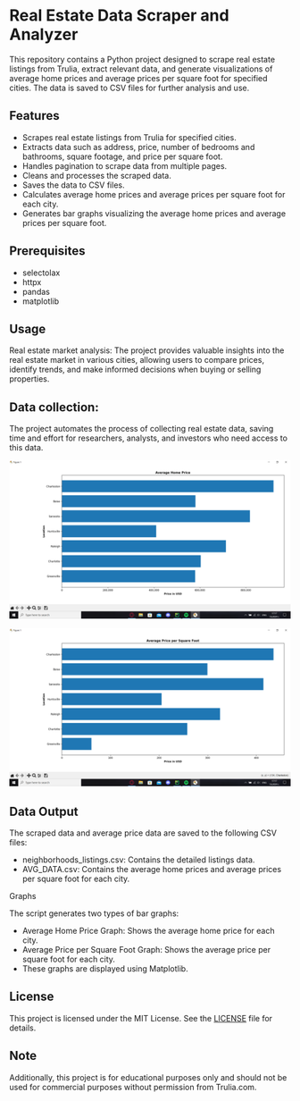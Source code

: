 # Real Estate Data Scraper and Analyzer

This repository contains a Python project designed to scrape real estate listings from Trulia, extract relevant data, and generate visualizations of average home prices and average prices per square foot for specified cities. The data is saved to CSV files for further analysis and use.

## Features

- Scrapes real estate listings from Trulia for specified cities.
- Extracts data such as address, price, number of bedrooms and bathrooms, square footage, and price per square foot.
- Handles pagination to scrape data from multiple pages.
- Cleans and processes the scraped data.
- Saves the data to CSV files.
- Calculates average home prices and average prices per square foot for each city.
- Generates bar graphs visualizing the average home prices and average prices per square foot.

## Prerequisites
- selectolax
- httpx
- pandas
- matplotlib
  
## Usage

Real estate market analysis: The project provides valuable insights into the real estate market in various cities,
allowing users to compare prices, identify trends, and make informed decisions when buying or selling properties.

## Data collection: 
The project automates the process of collecting real estate data, saving time and effort for researchers, analysts, and investors who need access to this data.

![image](https://github.com/mpalov/Real-Estate-Data-Scraper-and-Analyzer/blob/main/real_estate_scraper/images/441383854_776569600956864_2564870580226518665_n.png)

![image](https://github.com/mpalov/Real-Estate-Data-Scraper-and-Analyzer/blob/main/real_estate_scraper/images/441544814_446133771723642_327457743471925701_n.png)

## Data Output
The scraped data and average price data are saved to the following CSV files:

- neighborhoods_listings.csv: Contains the detailed listings data.
- AVG_DATA.csv: Contains the average home prices and average prices per square foot for each city.

Graphs

The script generates two types of bar graphs:
- Average Home Price Graph: Shows the average home price for each city.
- Average Price per Square Foot Graph: Shows the average price per square foot for each city.
- These graphs are displayed using Matplotlib.

## License
This project is licensed under the MIT License. See the [LICENSE](Real-Estate-Data-Scraper-and-Analyzer/LICENSE) file for details.

## Note
Additionally, this project is for educational purposes only and should not be used for commercial purposes without permission from Trulia.com.
